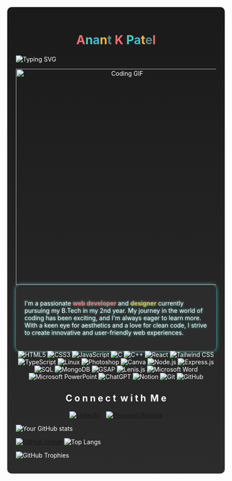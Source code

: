 <!-- README.md content starts here -->


<div style="background: linear-gradient(to bottom, #1a1a1a, #2c2c2c); color: #ffffff; padding: 20px; border-radius: 10px;">





<h1 align="center">
  <span style="color: #ff6b6b;">A</span><span style="color: #4ecdc4;">n</span><span style="color: #45b7d1;">a</span><span style="color: #f7b731;">n</span><span style="color: #5c8d89;">t</span> <span style="color: #ff6b6b;">K</span> <span style="color: #4ecdc4;">P</span><span style="color: #45b7d1;">a</span><span style="color: #f7b731;">t</span><span style="color: #5c8d89;">e</span><span style="color: #ff6b6b;">l</span>
</h1>


![Typing SVG](https://readme-typing-svg.herokuapp.com?font=Fira+Code&pause=1000&color=F7F7F7&center=true&vCenter=true&width=435&lines=Full+Stack+Developer;Open+Source+Enthusiast;Always+Learning)
<div align="center">
    <img src="https://media.giphy.com/media/L1R1tvI9svkIWwpVYr/giphy.gif" alt="Coding GIF" width="500">
  </div>

<div style="background: #2c2c2c; padding: 20px; border-radius: 10px; box-shadow: 0 0 10px #4ecdc4;">
  <p style="color: #ffffff; text-shadow: 0 0 5px #4ecdc4;">
    I'm a passionate <span style="color: #ff6b6b; font-weight: bold;">web developer</span> and <span style="color: #f7b731; font-weight: bold;">designer</span> currently pursuing my B.Tech in my 2nd year. My journey in the world of coding has been exciting, and I'm always eager to learn more. With a keen eye for aesthetics and a love for clean code, I strive to create innovative and user-friendly web experiences.
  </p>
</div>




<div align="center">
  <img src="https://img.shields.io/badge/-HTML5-E34F26?style=flat-square&logo=html5&logoColor=white" alt="HTML5">
  <img src="https://img.shields.io/badge/-CSS3-1572B6?style=flat-square&logo=css3&logoColor=white" alt="CSS3">
  <img src="https://img.shields.io/badge/-JavaScript-F7DF1E?style=flat-square&logo=javascript&logoColor=black" alt="JavaScript">
  <img src="https://img.shields.io/badge/-C-00599C?style=flat-square&logo=c&logoColor=white" alt="C">
  <img src="https://img.shields.io/badge/-C++-00599C?style=flat-square&logo=c%2B%2B&logoColor=white" alt="C++">
  <img src="https://img.shields.io/badge/-React-61DAFB?style=flat-square&logo=react&logoColor=black" alt="React">
  <img src="https://img.shields.io/badge/-Tailwind_CSS-38B2AC?style=flat-square&logo=tailwind-css&logoColor=white" alt="Tailwind CSS">
  <img src="https://img.shields.io/badge/-TypeScript-3178C6?style=flat-square&logo=typescript&logoColor=white" alt="TypeScript">
  <img src="https://img.shields.io/badge/-Linux-FCC624?style=flat-square&logo=linux&logoColor=black" alt="Linux">
  <img src="https://img.shields.io/badge/-Photoshop-31A8FF?style=flat-square&logo=adobe-photoshop&logoColor=white" alt="Photoshop">
  <img src="https://img.shields.io/badge/-Canva-00C4CC?style=flat-square&logo=canva&logoColor=white" alt="Canva">
  <img src="https://img.shields.io/badge/-Node.js-339933?style=flat-square&logo=node.js&logoColor=white" alt="Node.js">
  <img src="https://img.shields.io/badge/-Express.js-000000?style=flat-square&logo=express&logoColor=white" alt="Express.js">
  <img src="https://img.shields.io/badge/-SQL-4479A1?style=flat-square&logo=mysql&logoColor=white" alt="SQL">
  <img src="https://img.shields.io/badge/-MongoDB-47A248?style=flat-square&logo=mongodb&logoColor=white" alt="MongoDB">
  <img src="https://img.shields.io/badge/-GSAP-88CE02?style=flat-square&logo=greensock&logoColor=white" alt="GSAP">
  <img src="https://img.shields.io/badge/-Lenis.js-FF6F61?style=flat-square&logo=javascript&logoColor=white" alt="Lenis.js">
<img src="https://img.shields.io/badge/-Microsoft%20Word-2B579A?style=flat-square&logo=microsoft-word&logoColor=white" alt="Microsoft Word">
<img src="https://img.shields.io/badge/-Microsoft%20PowerPoint-B7472A?style=flat-square&logo=microsoft-powerpoint&logoColor=white" alt="Microsoft PowerPoint">
<img src="https://img.shields.io/badge/-ChatGPT-10A37F?style=flat-square&logo=openai&logoColor=white" alt="ChatGPT">
<img src="https://img.shields.io/badge/-Notion-000000?style=flat-square&logo=notion&logoColor=white" alt="Notion">
<img src="https://img.shields.io/badge/-Git-F05032?style=flat-square&logo=git&logoColor=white" alt="Git">
<img src="https://img.shields.io/badge/-GitHub-181717?style=flat-square&logo=github&logoColor=white" alt="GitHub">

</div>

<h2 style="animation: colorChange 5s infinite; text-align: center;">
  <span style="display: inline-block; animation: bounce 1s infinite;">C</span>
  <span style="display: inline-block; animation: bounce 1s infinite 0.1s;">o</span>
  <span style="display: inline-block; animation: bounce 1s infinite 0.2s;">n</span>
  <span style="display: inline-block; animation: bounce 1s infinite 0.3s;">n</span>
  <span style="display: inline-block; animation: bounce 1s infinite 0.4s;">e</span>
  <span style="display: inline-block; animation: bounce 1s infinite 0.5s;">c</span>
  <span style="display: inline-block; animation: bounce 1s infinite 0.6s;">t</span>
  <span style="display: inline-block; animation: bounce 1s infinite 0.7s;"> </span>
  <span style="display: inline-block; animation: bounce 1s infinite 0.8s;">w</span>
  <span style="display: inline-block; animation: bounce 1s infinite 0.9s;">i</span>
  <span style="display: inline-block; animation: bounce 1s infinite 1s;">t</span>
  <span style="display: inline-block; animation: bounce 1s infinite 1.1s;">h</span>
  <span style="display: inline-block; animation: bounce 1s infinite 1.2s;"> </span>
  <span style="display: inline-block; animation: bounce 1s infinite 1.3s;">M</span>
  <span style="display: inline-block; animation: bounce 1s infinite 1.4s;">e</span>
</h2>


<div align="center">
  <a href="https://www.linkedin.com/in/anant-k-patel-3734b4296/" target="_blank">
    <img src="https://img.shields.io/badge/LinkedIn-0077B5?style=for-the-badge&logo=linkedin&logoColor=white" alt="LinkedIn" style="margin-right: 10px; transition: transform 0.3s ease-in-out;" onmouseover="this.style.transform='scale(1.1)'" onmouseout="this.style.transform='scale(1)'">
  </a>
  
  <a href="https://anant23452.github.io/Anant-Portfolio/" target="_blank">
    <img src="https://img.shields.io/badge/Website-FF7139?style=for-the-badge&logo=firefox-browser&logoColor=white" alt="Personal Website" style="transition: transform 0.3s ease-in-out;" onmouseover="this.style.transform='scale(1.1)'" onmouseout="this.style.transform='scale(1)'">
  </a>
</div>


![Your GitHub stats](https://github-readme-stats.vercel.app/api?username=anant23452&show_icons=true&theme=dark&count_private=true&include_all_commits=false&hide_border=true&custom_title=Anant's%20GitHub%20Stats)


[![GitHub Streak](https://github-readme-streak-stats.herokuapp.com?user=anant23452&theme=highcontrast&date_format=j%20M%5B%20Y%5D&ring=DD2727&fire=DD2727&currStreakLabel=DD2727)](https://git.io/streak-stats)
![Top Langs](https://github-readme-stats.vercel.app/api/top-langs/?username=anant23452&layout=compact&bg_color=0d1117&title_color=58a6ff&text_color=c9d1d9&icon_color=9ef01a&border_color=30363d)


![GitHub Trophies](https://github-profile-trophy.vercel.app/?username=anant23452&theme=algolia&no-frame=true&no-bg=true&column=6&margin-w=20&margin-h=20&title=Stars,Followers,Commits,PullRequests,Issues,Repositories,Contributions)











</div>
<!-- README.md content ends here -->

